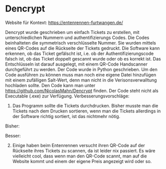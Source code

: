 # Dencrypt
Website für Kontext: https://entenrennen-furtwangen.de/

Dencrypt wurde geschrieben um einfach Tickets zu erstellen, mit unterschiedlichen Nummern und authentifizierungs Codes. Die Codes beinhalteten die symmetrisch verschlüsselte Nummer. Sie wurden mittels eines QR-Codes auf die Rückseite der Tickets gedruckt. Die Software kann erkennen, ob das Ticket gefälscht ist, i.e. ob der Authentifizierungscode falsch ist, ob das Ticket doppelt gescannt wurde oder ob es korrekt ist. Das Entschlüsseln ist darauf ausgelegt, mit einem QR-Code Handscanner durchgeführt zu werden.
Der Code wurde in Python geschrieben. Um den Code ausführen zu können muss man noch eine eigene Datei hinzufügen mit einem zufälligen Salt-Wert, denn man nicht in die Verisonsverwalltung hochladen sollte. Den Code kann man unter https://github.com/NicolasMahn/Dencrypt finden. Der Code steht nicht als Executable (.exe) zur Verfügung.
Verbesserungsvorschläge:
1.	Das Programm sollte die Tickets durchdrucken. Bisher musste man die Tickets nach dem Drucken sortieren, wenn man die Tickets allerdings in der Software richtig sortiert, ist das nichtmehr nötig.

Bisher: 


Besser: 


2.	Einige haben beim Entenrennen versucht ihren QR-Code auf der Rückseite ihres Tickets zu scannen, da ist leider nix passiert. Es wäre vielleicht cool, dass wenn man den QR-Code scannt, man auf die Website kommt und einem der eigene Preis angezeigt wird oder so.
